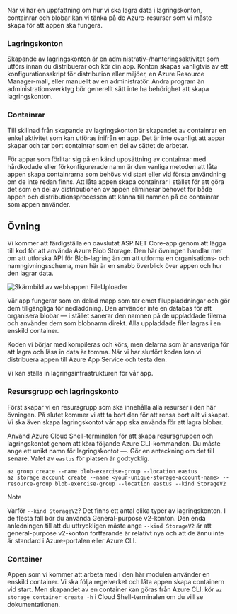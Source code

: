 När vi har en uppfattning om hur vi ska lagra data i lagringskonton, containrar och blobar kan vi tänka på de Azure-resurser som vi måste skapa för att appen ska fungera.

### <a name="storage-accounts"></a>Lagringskonton

Skapande av lagringskonton är en administrativ-/hanteringsaktivitet som utförs innan du distribuerar och kör din app. Konton skapas vanligtvis av ett konfigurationsskript för distribution eller miljöer, en Azure Resource Manager-mall, eller manuellt av en administratör. Andra program än administrationsverktyg bör generellt sätt inte ha behörighet att skapa lagringskonton.

### <a name="containers"></a>Containrar

Till skillnad från skapande av lagringskonton är skapandet av containrar en enkel aktivitet som kan utföras inifrån en app. Det är inte ovanligt att appar skapar och tar bort containrar som en del av sättet de arbetar.

För appar som förlitar sig på en känd uppsättning av containrar med hårdkodade eller förkonfigurerade namn är den vanliga metoden att låta appen skapa containrarna som behövs vid start eller vid första användning om de inte redan finns. Att låta appen skapa containrar i stället för att göra det som en del av distributionen av appen eliminerar behovet för både appen och distributionsprocessen att känna till namnen på de containrar som appen använder.

## <a name="exercise"></a>Övning

Vi kommer att färdigställa en oavslutat ASP.NET Core-app genom att lägga till kod för att använda Azure Blob Storage. Den här övningen handlar mer om att utforska API för Blob-lagring än om att utforma en organisations- och namngivningsschema, men här är en snabb överblick över appen och hur den lagrar data.

![Skärmbild av webbappen FileUploader](../media-drafts/fileuploader-with-files.PNG)

Vår app fungerar som en delad mapp som tar emot filuppladdningar och gör dem tillgängliga för nedladdning. Den använder inte en databas för att organisera blobar &mdash; i stället sanerar den namnen på de uppladdade filerna och använder dem som blobnamn direkt. Alla uppladdade filer lagras i en enskild container.

Koden vi börjar med kompileras och körs, men delarna som är ansvariga för att lagra och läsa in data är tomma. När vi har slutfört koden kan vi distribuera appen till Azure App Service och testa den.

Vi kan ställa in lagringsinfrastrukturen för vår app.

### <a name="resource-group-and-storage-account"></a>Resursgrupp och lagringskonto

Först skapar vi en resursgrupp som ska innehålla alla resurser i den här övningen. På slutet kommer vi att ta bort den för att rensa bort allt vi skapat. Vi ska även skapa lagringskontot vår app ska använda för att lagra blobar.

Använd Azure Cloud Shell-terminalen för att skapa resursgruppen och lagringskontot genom att köra följande Azure CLI-kommandon. Du måste ange ett unikt namn för lagringskontot &mdash;. Gör en anteckning om det till senare. Valet av `eastus` för platsen är godtycklig.

```console
az group create --name blob-exercise-group --location eastus
az storage account create --name <your-unique-storage-account-name> --resource-group blob-exercise-group --location eastus --kind StorageV2
```

> [!NOTE]
> Varför `--kind StorageV2`? Det finns ett antal olika typer av lagringskonton. I de flesta fall bör du använda General-purpose v2-konton. Den enda anledningen till att du uttryckligen måste ange `--kind StorageV2` är att general-purpose v2-konton fortfarande är relativt nya och att de ännu inte är standard i Azure-portalen eller Azure CLI.

### <a name="container"></a>Container

Appen som vi kommer att arbeta med i den här modulen använder en enskild container. Vi ska följa regelverket och låta appen skapa containern vid start. Men skapandet av en container kan göras från Azure CLI: kör `az storage container create -h` i Cloud Shell-terminalen om du vill se dokumentationen.